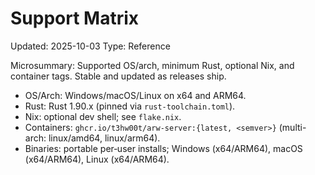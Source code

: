 # Support Matrix
Updated: 2025-10-03
Type: Reference

Microsummary: Supported OS/arch, minimum Rust, optional Nix, and container tags. Stable and updated as releases ship.

- OS/Arch: Windows/macOS/Linux on x64 and ARM64.
- Rust: Rust 1.90.x (pinned via `rust-toolchain.toml`).
- Nix: optional dev shell; see `flake.nix`.
- Containers: `ghcr.io/t3hw00t/arw-server:{latest, <semver>}` (multi-arch: linux/amd64, linux/arm64).
- Binaries: portable per‑user installs; Windows (x64/ARM64), macOS (x64/ARM64), Linux (x64/ARM64).
